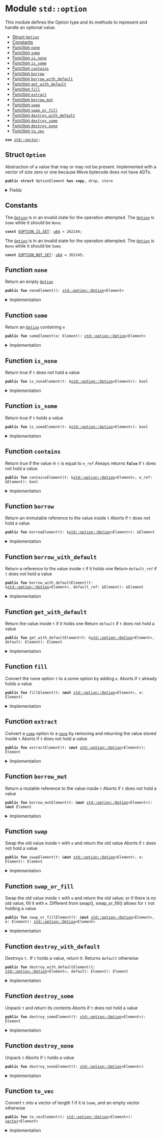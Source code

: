 
<a name="std_option"></a>

# Module `std::option`

This module defines the Option type and its methods to represent and handle an optional value.


-  [Struct `Option`](#std_option_Option)
-  [Constants](#@Constants_0)
-  [Function `none`](#std_option_none)
-  [Function `some`](#std_option_some)
-  [Function `is_none`](#std_option_is_none)
-  [Function `is_some`](#std_option_is_some)
-  [Function `contains`](#std_option_contains)
-  [Function `borrow`](#std_option_borrow)
-  [Function `borrow_with_default`](#std_option_borrow_with_default)
-  [Function `get_with_default`](#std_option_get_with_default)
-  [Function `fill`](#std_option_fill)
-  [Function `extract`](#std_option_extract)
-  [Function `borrow_mut`](#std_option_borrow_mut)
-  [Function `swap`](#std_option_swap)
-  [Function `swap_or_fill`](#std_option_swap_or_fill)
-  [Function `destroy_with_default`](#std_option_destroy_with_default)
-  [Function `destroy_some`](#std_option_destroy_some)
-  [Function `destroy_none`](#std_option_destroy_none)
-  [Function `to_vec`](#std_option_to_vec)


<pre><code><b>use</b> <a href="../std/vector.md#std_vector">std::vector</a>;
</code></pre>



<a name="std_option_Option"></a>

## Struct `Option`

Abstraction of a value that may or may not be present. Implemented with a vector of size
zero or one because Move bytecode does not have ADTs.


<pre><code><b>public</b> <b>struct</b> OptionElement <b>has</b> <b>copy</b>, drop, store
</code></pre>



<details>
<summary>Fields</summary>


<dl>
<dt>
<code>vec: <a href="../std/vector.md#std_vector">vector</a>&lt;Element&gt;</code>
</dt>
<dd>
</dd>
</dl>


</details>

<a name="@Constants_0"></a>

## Constants


<a name="std_option_EOPTION_IS_SET"></a>

The <code><a href="../std/option.md#std_option_Option">Option</a></code> is in an invalid state for the operation attempted.
The <code><a href="../std/option.md#std_option_Option">Option</a></code> is <code>Some</code> while it should be <code>None</code>.


<pre><code><b>const</b> <a href="../std/option.md#std_option_EOPTION_IS_SET">EOPTION_IS_SET</a>: <a href="../std/u64.md#std_u64">u64</a> = 262144;
</code></pre>



<a name="std_option_EOPTION_NOT_SET"></a>

The <code><a href="../std/option.md#std_option_Option">Option</a></code> is in an invalid state for the operation attempted.
The <code><a href="../std/option.md#std_option_Option">Option</a></code> is <code>None</code> while it should be <code>Some</code>.


<pre><code><b>const</b> <a href="../std/option.md#std_option_EOPTION_NOT_SET">EOPTION_NOT_SET</a>: <a href="../std/u64.md#std_u64">u64</a> = 262145;
</code></pre>



<a name="std_option_none"></a>

## Function `none`

Return an empty <code><a href="../std/option.md#std_option_Option">Option</a></code>


<pre><code><b>public</b> <b>fun</b> noneElement(): <a href="../std/option.md#std_option_Option">std::option::Option</a>&lt;Element&gt;
</code></pre>



<details>
<summary>Implementation</summary>


<pre><code><b>public</b> <b>fun</b> <a href="../std/option.md#std_option_none">none</a>&lt;Element&gt;(): <a href="../std/option.md#std_option_Option">Option</a>&lt;Element&gt; {
    <a href="../std/option.md#std_option_Option">Option</a> { vec: <a href="../std/vector.md#std_vector_empty">vector::empty</a>() }
}
</code></pre>



</details>

<a name="std_option_some"></a>

## Function `some`

Return an <code><a href="../std/option.md#std_option_Option">Option</a></code> containing <code>e</code>


<pre><code><b>public</b> <b>fun</b> someElement(e: Element): <a href="../std/option.md#std_option_Option">std::option::Option</a>&lt;Element&gt;
</code></pre>



<details>
<summary>Implementation</summary>


<pre><code><b>public</b> <b>fun</b> <a href="../std/option.md#std_option_some">some</a>&lt;Element&gt;(e: Element): <a href="../std/option.md#std_option_Option">Option</a>&lt;Element&gt; {
    <a href="../std/option.md#std_option_Option">Option</a> { vec: <a href="../std/vector.md#std_vector_singleton">vector::singleton</a>(e) }
}
</code></pre>



</details>

<a name="std_option_is_none"></a>

## Function `is_none`

Return true if <code>t</code> does not hold a value


<pre><code><b>public</b> <b>fun</b> is_noneElement(t: &<a href="../std/option.md#std_option_Option">std::option::Option</a>&lt;Element&gt;): bool
</code></pre>



<details>
<summary>Implementation</summary>


<pre><code><b>public</b> <b>fun</b> <a href="../std/option.md#std_option_is_none">is_none</a>&lt;Element&gt;(t: &<a href="../std/option.md#std_option_Option">Option</a>&lt;Element&gt;): bool {
    t.vec.is_empty()
}
</code></pre>



</details>

<a name="std_option_is_some"></a>

## Function `is_some`

Return true if <code>t</code> holds a value


<pre><code><b>public</b> <b>fun</b> is_someElement(t: &<a href="../std/option.md#std_option_Option">std::option::Option</a>&lt;Element&gt;): bool
</code></pre>



<details>
<summary>Implementation</summary>


<pre><code><b>public</b> <b>fun</b> <a href="../std/option.md#std_option_is_some">is_some</a>&lt;Element&gt;(t: &<a href="../std/option.md#std_option_Option">Option</a>&lt;Element&gt;): bool {
    !t.vec.is_empty()
}
</code></pre>



</details>

<a name="std_option_contains"></a>

## Function `contains`

Return true if the value in <code>t</code> is equal to <code>e_ref</code>
Always returns <code><b>false</b></code> if <code>t</code> does not hold a value


<pre><code><b>public</b> <b>fun</b> containsElement(t: &<a href="../std/option.md#std_option_Option">std::option::Option</a>&lt;Element&gt;, e_ref: &Element): bool
</code></pre>



<details>
<summary>Implementation</summary>


<pre><code><b>public</b> <b>fun</b> <a href="../std/option.md#std_option_contains">contains</a>&lt;Element&gt;(t: &<a href="../std/option.md#std_option_Option">Option</a>&lt;Element&gt;, e_ref: &Element): bool {
    t.vec.<a href="../std/option.md#std_option_contains">contains</a>(e_ref)
}
</code></pre>



</details>

<a name="std_option_borrow"></a>

## Function `borrow`

Return an immutable reference to the value inside <code>t</code>
Aborts if <code>t</code> does not hold a value


<pre><code><b>public</b> <b>fun</b> borrowElement(t: &<a href="../std/option.md#std_option_Option">std::option::Option</a>&lt;Element&gt;): &Element
</code></pre>



<details>
<summary>Implementation</summary>


<pre><code><b>public</b> <b>fun</b> <a href="../std/option.md#std_option_borrow">borrow</a>&lt;Element&gt;(t: &<a href="../std/option.md#std_option_Option">Option</a>&lt;Element&gt;): &Element {
    <b>assert</b>!(t.<a href="../std/option.md#std_option_is_some">is_some</a>(), <a href="../std/option.md#std_option_EOPTION_NOT_SET">EOPTION_NOT_SET</a>);
    &t.vec[0]
}
</code></pre>



</details>

<a name="std_option_borrow_with_default"></a>

## Function `borrow_with_default`

Return a reference to the value inside <code>t</code> if it holds one
Return <code>default_ref</code> if <code>t</code> does not hold a value


<pre><code><b>public</b> <b>fun</b> borrow_with_defaultElement(t: &<a href="../std/option.md#std_option_Option">std::option::Option</a>&lt;Element&gt;, default_ref: &Element): &Element
</code></pre>



<details>
<summary>Implementation</summary>


<pre><code><b>public</b> <b>fun</b> <a href="../std/option.md#std_option_borrow_with_default">borrow_with_default</a>&lt;Element&gt;(t: &<a href="../std/option.md#std_option_Option">Option</a>&lt;Element&gt;, default_ref: &Element): &Element {
    <b>let</b> vec_ref = &t.vec;
    <b>if</b> (vec_ref.is_empty()) default_ref
    <b>else</b> &vec_ref[0]
}
</code></pre>



</details>

<a name="std_option_get_with_default"></a>

## Function `get_with_default`

Return the value inside <code>t</code> if it holds one
Return <code>default</code> if <code>t</code> does not hold a value


<pre><code><b>public</b> <b>fun</b> get_with_defaultElement(t: &<a href="../std/option.md#std_option_Option">std::option::Option</a>&lt;Element&gt;, default: Element): Element
</code></pre>



<details>
<summary>Implementation</summary>


<pre><code><b>public</b> <b>fun</b> <a href="../std/option.md#std_option_get_with_default">get_with_default</a>&lt;Element: <b>copy</b> + drop&gt;(
    t: &<a href="../std/option.md#std_option_Option">Option</a>&lt;Element&gt;,
    default: Element,
): Element {
    <b>let</b> vec_ref = &t.vec;
    <b>if</b> (vec_ref.is_empty()) default
    <b>else</b> vec_ref[0]
}
</code></pre>



</details>

<a name="std_option_fill"></a>

## Function `fill`

Convert the none option <code>t</code> to a some option by adding <code>e</code>.
Aborts if <code>t</code> already holds a value


<pre><code><b>public</b> <b>fun</b> fillElement(t: &<b>mut</b> <a href="../std/option.md#std_option_Option">std::option::Option</a>&lt;Element&gt;, e: Element)
</code></pre>



<details>
<summary>Implementation</summary>


<pre><code><b>public</b> <b>fun</b> <a href="../std/option.md#std_option_fill">fill</a>&lt;Element&gt;(t: &<b>mut</b> <a href="../std/option.md#std_option_Option">Option</a>&lt;Element&gt;, e: Element) {
    <b>let</b> vec_ref = &<b>mut</b> t.vec;
    <b>if</b> (vec_ref.is_empty()) vec_ref.push_back(e)
    <b>else</b> <b>abort</b> <a href="../std/option.md#std_option_EOPTION_IS_SET">EOPTION_IS_SET</a>
}
</code></pre>



</details>

<a name="std_option_extract"></a>

## Function `extract`

Convert a <code><a href="../std/option.md#std_option_some">some</a></code> option to a <code><a href="../std/option.md#std_option_none">none</a></code> by removing and returning the value stored inside <code>t</code>
Aborts if <code>t</code> does not hold a value


<pre><code><b>public</b> <b>fun</b> extractElement(t: &<b>mut</b> <a href="../std/option.md#std_option_Option">std::option::Option</a>&lt;Element&gt;): Element
</code></pre>



<details>
<summary>Implementation</summary>


<pre><code><b>public</b> <b>fun</b> <a href="../std/option.md#std_option_extract">extract</a>&lt;Element&gt;(t: &<b>mut</b> <a href="../std/option.md#std_option_Option">Option</a>&lt;Element&gt;): Element {
    <b>assert</b>!(t.<a href="../std/option.md#std_option_is_some">is_some</a>(), <a href="../std/option.md#std_option_EOPTION_NOT_SET">EOPTION_NOT_SET</a>);
    t.vec.pop_back()
}
</code></pre>



</details>

<a name="std_option_borrow_mut"></a>

## Function `borrow_mut`

Return a mutable reference to the value inside <code>t</code>
Aborts if <code>t</code> does not hold a value


<pre><code><b>public</b> <b>fun</b> borrow_mutElement(t: &<b>mut</b> <a href="../std/option.md#std_option_Option">std::option::Option</a>&lt;Element&gt;): &<b>mut</b> Element
</code></pre>



<details>
<summary>Implementation</summary>


<pre><code><b>public</b> <b>fun</b> <a href="../std/option.md#std_option_borrow_mut">borrow_mut</a>&lt;Element&gt;(t: &<b>mut</b> <a href="../std/option.md#std_option_Option">Option</a>&lt;Element&gt;): &<b>mut</b> Element {
    <b>assert</b>!(t.<a href="../std/option.md#std_option_is_some">is_some</a>(), <a href="../std/option.md#std_option_EOPTION_NOT_SET">EOPTION_NOT_SET</a>);
    &<b>mut</b> t.vec[0]
}
</code></pre>



</details>

<a name="std_option_swap"></a>

## Function `swap`

Swap the old value inside <code>t</code> with <code>e</code> and return the old value
Aborts if <code>t</code> does not hold a value


<pre><code><b>public</b> <b>fun</b> swapElement(t: &<b>mut</b> <a href="../std/option.md#std_option_Option">std::option::Option</a>&lt;Element&gt;, e: Element): Element
</code></pre>



<details>
<summary>Implementation</summary>


<pre><code><b>public</b> <b>fun</b> <a href="../std/option.md#std_option_swap">swap</a>&lt;Element&gt;(t: &<b>mut</b> <a href="../std/option.md#std_option_Option">Option</a>&lt;Element&gt;, e: Element): Element {
    <b>assert</b>!(t.<a href="../std/option.md#std_option_is_some">is_some</a>(), <a href="../std/option.md#std_option_EOPTION_NOT_SET">EOPTION_NOT_SET</a>);
    <b>let</b> vec_ref = &<b>mut</b> t.vec;
    <b>let</b> old_value = vec_ref.pop_back();
    vec_ref.push_back(e);
    old_value
}
</code></pre>



</details>

<a name="std_option_swap_or_fill"></a>

## Function `swap_or_fill`

Swap the old value inside <code>t</code> with <code>e</code> and return the old value;
or if there is no old value, fill it with <code>e</code>.
Different from swap(), swap_or_fill() allows for <code>t</code> not holding a value.


<pre><code><b>public</b> <b>fun</b> swap_or_fillElement(t: &<b>mut</b> <a href="../std/option.md#std_option_Option">std::option::Option</a>&lt;Element&gt;, e: Element): <a href="../std/option.md#std_option_Option">std::option::Option</a>&lt;Element&gt;
</code></pre>



<details>
<summary>Implementation</summary>


<pre><code><b>public</b> <b>fun</b> <a href="../std/option.md#std_option_swap_or_fill">swap_or_fill</a>&lt;Element&gt;(t: &<b>mut</b> <a href="../std/option.md#std_option_Option">Option</a>&lt;Element&gt;, e: Element): <a href="../std/option.md#std_option_Option">Option</a>&lt;Element&gt; {
    <b>let</b> vec_ref = &<b>mut</b> t.vec;
    <b>let</b> old_value = <b>if</b> (vec_ref.is_empty()) <a href="../std/option.md#std_option_none">none</a>()
        <b>else</b> <a href="../std/option.md#std_option_some">some</a>(vec_ref.pop_back());
    vec_ref.push_back(e);
    old_value
}
</code></pre>



</details>

<a name="std_option_destroy_with_default"></a>

## Function `destroy_with_default`

Destroys <code>t.</code> If <code>t</code> holds a value, return it. Returns <code>default</code> otherwise


<pre><code><b>public</b> <b>fun</b> destroy_with_defaultElement(t: <a href="../std/option.md#std_option_Option">std::option::Option</a>&lt;Element&gt;, default: Element): Element
</code></pre>



<details>
<summary>Implementation</summary>


<pre><code><b>public</b> <b>fun</b> <a href="../std/option.md#std_option_destroy_with_default">destroy_with_default</a>&lt;Element: drop&gt;(t: <a href="../std/option.md#std_option_Option">Option</a>&lt;Element&gt;, default: Element): Element {
    <b>let</b> <a href="../std/option.md#std_option_Option">Option</a> { <b>mut</b> vec } = t;
    <b>if</b> (vec.is_empty()) default
    <b>else</b> vec.pop_back()
}
</code></pre>



</details>

<a name="std_option_destroy_some"></a>

## Function `destroy_some`

Unpack <code>t</code> and return its contents
Aborts if <code>t</code> does not hold a value


<pre><code><b>public</b> <b>fun</b> destroy_someElement(t: <a href="../std/option.md#std_option_Option">std::option::Option</a>&lt;Element&gt;): Element
</code></pre>



<details>
<summary>Implementation</summary>


<pre><code><b>public</b> <b>fun</b> <a href="../std/option.md#std_option_destroy_some">destroy_some</a>&lt;Element&gt;(t: <a href="../std/option.md#std_option_Option">Option</a>&lt;Element&gt;): Element {
    <b>assert</b>!(t.<a href="../std/option.md#std_option_is_some">is_some</a>(), <a href="../std/option.md#std_option_EOPTION_NOT_SET">EOPTION_NOT_SET</a>);
    <b>let</b> <a href="../std/option.md#std_option_Option">Option</a> { <b>mut</b> vec } = t;
    <b>let</b> elem = vec.pop_back();
    vec.destroy_empty();
    elem
}
</code></pre>



</details>

<a name="std_option_destroy_none"></a>

## Function `destroy_none`

Unpack <code>t</code>
Aborts if <code>t</code> holds a value


<pre><code><b>public</b> <b>fun</b> destroy_noneElement(t: <a href="../std/option.md#std_option_Option">std::option::Option</a>&lt;Element&gt;)
</code></pre>



<details>
<summary>Implementation</summary>


<pre><code><b>public</b> <b>fun</b> <a href="../std/option.md#std_option_destroy_none">destroy_none</a>&lt;Element&gt;(t: <a href="../std/option.md#std_option_Option">Option</a>&lt;Element&gt;) {
    <b>assert</b>!(t.<a href="../std/option.md#std_option_is_none">is_none</a>(), <a href="../std/option.md#std_option_EOPTION_IS_SET">EOPTION_IS_SET</a>);
    <b>let</b> <a href="../std/option.md#std_option_Option">Option</a> { vec } = t;
    vec.destroy_empty()
}
</code></pre>



</details>

<a name="std_option_to_vec"></a>

## Function `to_vec`

Convert <code>t</code> into a vector of length 1 if it is <code>Some</code>,
and an empty vector otherwise


<pre><code><b>public</b> <b>fun</b> to_vecElement(t: <a href="../std/option.md#std_option_Option">std::option::Option</a>&lt;Element&gt;): <a href="../std/vector.md#std_vector">vector</a>&lt;Element&gt;
</code></pre>



<details>
<summary>Implementation</summary>


<pre><code><b>public</b> <b>fun</b> <a href="../std/option.md#std_option_to_vec">to_vec</a>&lt;Element&gt;(t: <a href="../std/option.md#std_option_Option">Option</a>&lt;Element&gt;): <a href="../std/vector.md#std_vector">vector</a>&lt;Element&gt; {
    <b>let</b> <a href="../std/option.md#std_option_Option">Option</a> { vec } = t;
    vec
}
</code></pre>



</details>


[//]: # ("File containing references which can be used from documentation")
